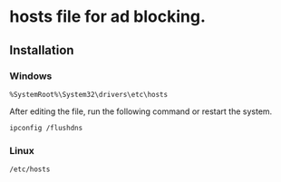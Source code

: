 # hosts file for ad blocking.

## Installation

### Windows

``` %SystemRoot%\System32\drivers\etc\hosts ```

After editing the file, run the following command or restart the system.

``` ipconfig /flushdns ```

### Linux

``` /etc/hosts ```
